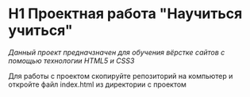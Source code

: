# H1 Проектная работа "Научиться учиться"

*Данный проект предначзначен для обучения вёрстке сайтов с помощью технологии HTML5 и CSS3*

Для работы с проектом скопируйте репозиторий на компьютер и откройте файл index.html из директории с проектом
